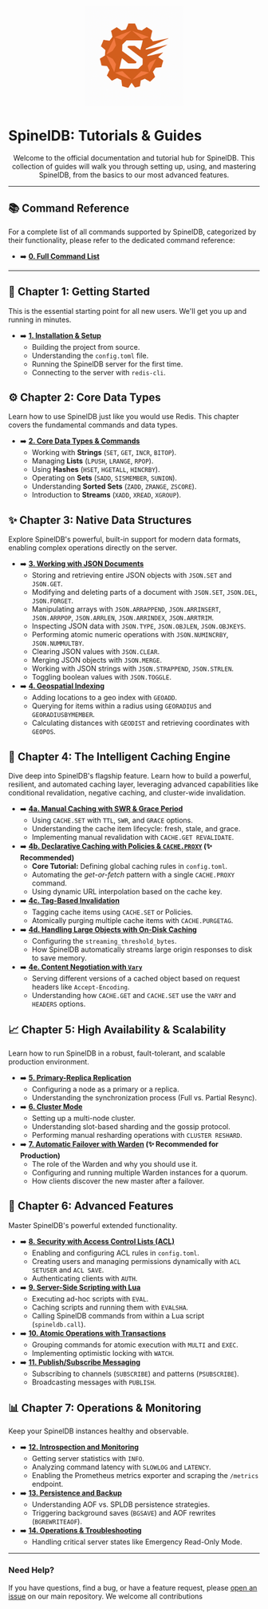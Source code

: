 <p align="center">
  <img src="spineldb-logo.png" alt="SpinelDB Logo" width="200"/>
  <h1>SpinelDB: Tutorials & Guides</h1>
</p>

<p align="center">
  Welcome to the official documentation and tutorial hub for SpinelDB. This collection of guides will walk you through setting up, using, and mastering SpinelDB, from the basics to our most advanced features.
</p>

---

## 📚 Command Reference

For a complete list of all commands supported by SpinelDB, categorized by their functionality, please refer to the dedicated command reference:

*   ➡️ **[0. Full Command List](./00-command-reference.md)**

---

## 🚀 Chapter 1: Getting Started

This is the essential starting point for all new users. We'll get you up and running in minutes.

*   ➡️ **[1. Installation & Setup](./01-installation-and-setup.md)**
    *   Building the project from source.
    *   Understanding the `config.toml` file.
    *   Running the SpinelDB server for the first time.
    *   Connecting to the server with `redis-cli`.

## ⚙️ Chapter 2: Core Data Types

Learn how to use SpinelDB just like you would use Redis. This chapter covers the fundamental commands and data types.

*   ➡️ **[2. Core Data Types & Commands](./02-core-data-types.md)**
    *   Working with **Strings** (`SET`, `GET`, `INCR`, `BITOP`).
    *   Managing **Lists** (`LPUSH`, `LRANGE`, `RPOP`).
    *   Using **Hashes** (`HSET`, `HGETALL`, `HINCRBY`).
    *   Operating on **Sets** (`SADD`, `SISMEMBER`, `SUNION`).
    *   Understanding **Sorted Sets** (`ZADD`, `ZRANGE`, `ZSCORE`).
    *   Introduction to **Streams** (`XADD`, `XREAD`, `XGROUP`).

## ✨ Chapter 3: Native Data Structures

Explore SpinelDB's powerful, built-in support for modern data formats, enabling complex operations directly on the server.

*   ➡️ **[3. Working with JSON Documents](./03-native-json.md)**
    *   Storing and retrieving entire JSON objects with `JSON.SET` and `JSON.GET`.
    *   Modifying and deleting parts of a document with `JSON.SET`, `JSON.DEL`, `JSON.FORGET`.
    *   Manipulating arrays with `JSON.ARRAPPEND`, `JSON.ARRINSERT`, `JSON.ARRPOP`, `JSON.ARRLEN`, `JSON.ARRINDEX`, `JSON.ARRTRIM`.
    *   Inspecting JSON data with `JSON.TYPE`, `JSON.OBJLEN`, `JSON.OBJKEYS`.
    *   Performing atomic numeric operations with `JSON.NUMINCRBY`, `JSON.NUMMULTBY`.
    *   Clearing JSON values with `JSON.CLEAR`.
    *   Merging JSON objects with `JSON.MERGE`.
    *   Working with JSON strings with `JSON.STRAPPEND`, `JSON.STRLEN`.
    *   Toggling boolean values with `JSON.TOGGLE`.
*   ➡️ **[4. Geospatial Indexing](./04-geospatial.md)**
    *   Adding locations to a geo index with `GEOADD`.
    *   Querying for items within a radius using `GEORADIUS` and `GEORADIUSBYMEMBER`.
    *   Calculating distances with `GEODIST` and retrieving coordinates with `GEOPOS`.

## 🧠 Chapter 4: The Intelligent Caching Engine

Dive deep into SpinelDB's flagship feature. Learn how to build a powerful, resilient, and automated caching layer, leveraging advanced capabilities like conditional revalidation, negative caching, and cluster-wide invalidation.

*   ➡️ **[4a. Manual Caching with SWR & Grace Period](./04a-manual-caching-swr.md)**
    *   Using `CACHE.SET` with `TTL`, `SWR`, and `GRACE` options.
    *   Understanding the cache item lifecycle: fresh, stale, and grace.
    *   Implementing manual revalidation with `CACHE.GET REVALIDATE`.
*   ➡️ **[4b. Declarative Caching with Policies & `CACHE.PROXY`](./04b-declarative-caching-proxy.md) (✨ Recommended)**
    *   **Core Tutorial:** Defining global caching rules in `config.toml`.
    *   Automating the *get-or-fetch* pattern with a single `CACHE.PROXY` command.
    *   Using dynamic URL interpolation based on the cache key.
*   ➡️ **[4c. Tag-Based Invalidation](./04c-tag-based-invalidation.md)**
    *   Tagging cache items using `CACHE.SET` or Policies.
    *   Atomically purging multiple cache items with `CACHE.PURGETAG`.
*   ➡️ **[4d. Handling Large Objects with On-Disk Caching](./04d-on-disk-caching.md)**
    *   Configuring the `streaming_threshold_bytes`.
    *   How SpinelDB automatically streams large origin responses to disk to save memory.
*   ➡️ **[4e. Content Negotiation with `Vary`](./04e-content-negotiation-vary.md)**
    *   Serving different versions of a cached object based on request headers like `Accept-Encoding`.
    *   Understanding how `CACHE.GET` and `CACHE.SET` use the `VARY` and `HEADERS` options.

## 📈 Chapter 5: High Availability & Scalability

Learn how to run SpinelDB in a robust, fault-tolerant, and scalable production environment.

*   ➡️ **[5. Primary-Replica Replication](./05-replication.md)**
    *   Configuring a node as a primary or a replica.
    *   Understanding the synchronization process (Full vs. Partial Resync).
*   ➡️ **[6. Cluster Mode](./06-clustering.md)**
    *   Setting up a multi-node cluster.
    *   Understanding slot-based sharding and the gossip protocol.
    *   Performing manual resharding operations with `CLUSTER RESHARD`.
*   ➡️ **[7. Automatic Failover with Warden](./07-warden-failover.md) (✨ Recommended for Production)**
    *   The role of the Warden and why you should use it.
    *   Configuring and running multiple Warden instances for a quorum.
    *   How clients discover the new master after a failover.

## 🔐 Chapter 6: Advanced Features

Master SpinelDB's powerful extended functionality.

*   ➡️ **[8. Security with Access Control Lists (ACL)](./08-security-acl.md)**
    *   Enabling and configuring ACL rules in `config.toml`.
    *   Creating users and managing permissions dynamically with `ACL SETUSER` and `ACL SAVE`.
    *   Authenticating clients with `AUTH`.
*   ➡️ **[9. Server-Side Scripting with Lua](./09-lua-scripting.md)**
    *   Executing ad-hoc scripts with `EVAL`.
    *   Caching scripts and running them with `EVALSHA`.
    *   Calling SpinelDB commands from within a Lua script (`spineldb.call`).
*   ➡️ **[10. Atomic Operations with Transactions](./10-transactions.md)**
    *   Grouping commands for atomic execution with `MULTI` and `EXEC`.
    *   Implementing optimistic locking with `WATCH`.
*   ➡️ **[11. Publish/Subscribe Messaging](./11-pubsub.md)**
    *   Subscribing to channels (`SUBSCRIBE`) and patterns (`PSUBSCRIBE`).
    *   Broadcasting messages with `PUBLISH`.

## 📊 Chapter 7: Operations & Monitoring

Keep your SpinelDB instances healthy and observable.

*   ➡️ **[12. Introspection and Monitoring](./12-introspection-and-monitoring.md)**
    *   Getting server statistics with `INFO`.
    *   Analyzing command latency with `SLOWLOG` and `LATENCY`.
    *   Enabling the Prometheus metrics exporter and scraping the `/metrics` endpoint.
*   ➡️ **[13. Persistence and Backup](./13-persistence-and-backup.md)**
    *   Understanding AOF vs. SPLDB persistence strategies.
    *   Triggering background saves (`BGSAVE`) and AOF rewrites (`BGREWRITEAOF`).
*   ➡️ **[14. Operations & Troubleshooting](./14-troubleshooting.md)**
    *   Handling critical server states like Emergency Read-Only Mode.

---

### Need Help?

If you have questions, find a bug, or have a feature request, please [open an issue](https://github.com/spineldb/spineldb/issues) on our main repository. We welcome all contributions
